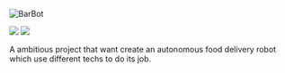 ![BarBot](https://socialify.git.ci/thet3o/BarBot/image?font=Source%20Code%20Pro&language=1&name=1&pattern=Circuit%20Board&theme=Auto)

![](https://img.shields.io/badge/license-BSD_3--Clause-orange) ![](https://img.shields.io/badge/python-3.10-blue)

A ambitious project that want create an autonomous food delivery robot
which use different techs to do its job.
